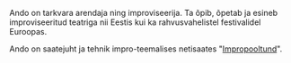 Ando on tarkvara arendaja ning improviseerija. Ta õpib, õpetab ja 
esineb improviseeritud teatriga nii Eestis kui ka rahvusvahelistel 
festivalidel Euroopas.

Ando on saatejuht ja tehnik impro-teemalises
netisaates "[Impropooltund](https://pooltund.improv.ee)".
